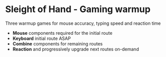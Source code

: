 # Sleight of Hand - Gaming warmup

Three warmup games for mouse accuracy, typing speed and reaction time

* **Mouse** components required for the initial route
* **Keyboard** initial route ASAP
* **Combine** components for remaining routes
* **Reaction** and progressively upgrade next routes on-demand
